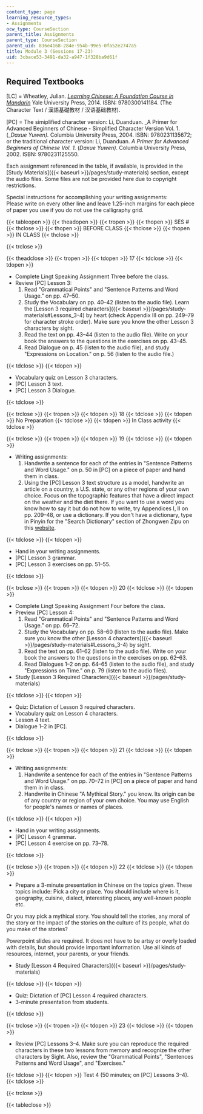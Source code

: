 ```yaml
---
content_type: page
learning_resource_types:
- Assignments
ocw_type: CourseSection
parent_title: Assignments
parent_type: CourseSection
parent_uid: 836e4168-284e-954b-99e5-0fa52e2747a5
title: Module 3 (Sessions 17-23)
uid: 3cbace53-3491-da32-a947-1f328ba9d61f
---
```


Required Textbooks
------------------

\[LC\] = Wheatley, Julian. [_Learning Chinese: A Foundation Course in Mandarin_](/resources/res-21g-003-learning-chinese-a-foundation-course-in-mandarin-spring-2011) Yale University Press, 2014. ISBN: 9780300141184. (The Character Text / 漢語基礎教材 / 汉语基础教材).

\[PC\] = The simiplified character version: Li, Duanduan. _A Primer for Advanced Beginners of Chinese - Simplified Character Version Vol. 1. (__Daxue Yuwen)._ Columbia University Press, 2004. ISBN: 9780231135672; or the traditional character version: Li, Duanduan. _A Primer for Advanced Beginners of Chinese Vol. 1._ (_Daxue Yuwen)_. Columbia University Press, 2002. ISBN: 9780231125550.

Each assignment referenced in the table, if available, is provided in the [Study Materials]({{< baseurl >}}/pages/study-materials) section, except the audio files. Some files are not be provided here due to copyright restrictions.

Special instructions for accomplishing your writing assignments:  
Please write on every other line and leave 1.25-inch margins for each piece of paper you use if you do not use the calligraphy grid.

{{< tableopen >}}
{{< theadopen >}}
{{< tropen >}}
{{< thopen >}}
SES #
{{< thclose >}}
{{< thopen >}}
BEFORE CLASS
{{< thclose >}}
{{< thopen >}}
IN CLASS
{{< thclose >}}

{{< trclose >}}

{{< theadclose >}}
{{< tropen >}}
{{< tdopen >}}
17
{{< tdclose >}}
{{< tdopen >}}


*   Complete Lingt Speaking Assignment Three before the class.
*   Review \[PC\] Lesson 3:
    1.  Read "Grammatical Points" and "Sentence Patterns and Word Usage." on pp. 47–50.
    2.  Study the Vocabulary on pp. 40–42 (listen to the audio file). Learn the [Lesson 3 required characters]({{< baseurl >}}/pages/study-materials#Lessons_3-4) by heart (check Appendix III on pp. 249–79 for character stroke order). Make sure you know the other Lesson 3 characters by sight.
    3.  Read the text on pp. 43–44 (listen to the audio file). Write on your book the answers to the questions in the exercises on pp. 43–45.
    4.  Read Dialogue on p. 45 (listen to the audio file), and study "Expressions on Location." on p. 56 (listen to the audio file.)


{{< tdclose >}}
{{< tdopen >}}


*   Vocabulary quiz on Lesson 3 characters.
*   \[PC\] Lesson 3 text.
*   \[PC\] Lesson 3 Dialogue.


{{< tdclose >}}

{{< trclose >}}
{{< tropen >}}
{{< tdopen >}}
18
{{< tdclose >}}
{{< tdopen >}}
No Preparation
{{< tdclose >}}
{{< tdopen >}}
In Class activity
{{< tdclose >}}

{{< trclose >}}
{{< tropen >}}
{{< tdopen >}}
19
{{< tdclose >}}
{{< tdopen >}}


*   Writing assignments:
    1.  Handwrite a sentence for each of the entries in "Sentence Patterns and Word Usage." on p. 50 in \[PC\] on a piece of paper and hand them in class.
    2.  Using the \[PC\] Lesson 3 text structure as a model, handwrite an article on a country, a U.S. state, or any other regions of your own choice. Focus on the topographic features that have a direct impact on the weather and the diet there. If you want to use a word you know how to say it but do not how to write, try Appendices I, II on pp. 209–48, or use a dictionary. If you don't have a dictionary, type in Pinyin for the "Search Dictionary" section of Zhongwen Zipu on this [website](http://zhongwen.com).


{{< tdclose >}}
{{< tdopen >}}


*   Hand in your writing assignments.
*   \[PC\] Lesson 3 grammar.
*   \[PC\] Lesson 3 exercises on pp. 51–55.


{{< tdclose >}}

{{< trclose >}}
{{< tropen >}}
{{< tdopen >}}
20
{{< tdclose >}}
{{< tdopen >}}


*   Complete Lingt Speaking Assignment Four before the class.
*   Preview \[PC\] Lesson 4:
    1.  Read "Grammatical Points" and "Sentence Patterns and Word Usage." on pp. 66–72.
    2.  Study the Vocabulary on pp. 58–60 (listen to the audio file). Make sure you know the other [Lesson 4 characters]({{< baseurl >}}/pages/study-materials#Lessons_3-4) by sight.
    3.  Read the text on pp. 61–62 (listen to the audio file). Write on your book the answers to the questions in the exercises on pp. 62–63.
    4.  Read Dialogues 1–2 on pp. 64–65 (listen to the audio file), and study "Expressions on Time." on p. 79 (listen to the audio files).
*   Study [Lesson 3 Required Characters]({{< baseurl >}}/pages/study-materials)


{{< tdclose >}}
{{< tdopen >}}


*   Quiz: Dictation of Lesson 3 required characters.
*   Vocabulary quiz on Lesson 4 characters.
*   Lesson 4 text.
*   Dialogue 1–2 in \[PC\].


{{< tdclose >}}

{{< trclose >}}
{{< tropen >}}
{{< tdopen >}}
21
{{< tdclose >}}
{{< tdopen >}}


*   Writing assignments:
    1.  Handwrite a sentence for each of the entries in "Sentence Patterns and Word Usage." on pp. 70–72 in \[PC\] on a piece of paper and hand them in in class.
    2.  Handwrite in Chinese "A Mythical Story." you know. Its origin can be of any country or region of your own choice. You may use English for people's names or names of places.


{{< tdclose >}}
{{< tdopen >}}


*   Hand in your writing assignments.
*   \[PC\] Lesson 4 grammar.
*   \[PC\] Lesson 4 exercise on pp. 73–78.


{{< tdclose >}}

{{< trclose >}}
{{< tropen >}}
{{< tdopen >}}
22
{{< tdclose >}}
{{< tdopen >}}


*   Prepare a 3-minute presentation in Chinese on the topics given. These topics include: Pick a city or place. You should include where is it, geography, cuisine, dialect, interesting places, any well-known people etc.

Or you may pick a mythical story. You should tell the stories, any moral of the story or the impact of the stories on the culture of its people, what do you make of the stories?

Powerpoint slides are required. It does not have to be artsy or overly loaded with details, but should provide important information. Use all kinds of resources, internet, your parents, or your friends.

*   Study [Lesson 4 Required Characters]({{< baseurl >}}/pages/study-materials)


{{< tdclose >}}
{{< tdopen >}}


*   Quiz: Dictation of \[PC\] Lesson 4 required characters.
*   3-minute presentation from students.


{{< tdclose >}}

{{< trclose >}}
{{< tropen >}}
{{< tdopen >}}
23
{{< tdclose >}}
{{< tdopen >}}


*   Review \[PC\] Lessons 3–4. Make sure you can reproduce the required characters in these two lessons from memory and recognize the other characters by Sight. Also, review the "Grammatical Points", "Sentences Patterns and Word Usage", and "Exercises."


{{< tdclose >}}
{{< tdopen >}}
Test 4 (50 minutes; on \[PC\] Lessons 3–4).
{{< tdclose >}}

{{< trclose >}}

{{< tableclose >}}